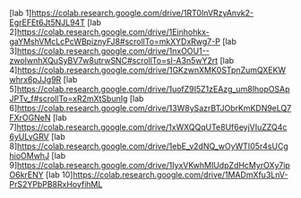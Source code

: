 [lab 1]https://colab.research.google.com/drive/1RT0InVRzyAnvk2-EgrEFEt6Jt5NJL94T
[lab 2]https://colab.research.google.com/drive/1Einhohkx-gaYMshVMcLcPcWBpiznyFJ8#scrollTo=mkXYDxRwg7-P
[lab 3]https://colab.research.google.com/drive/1nxOOU1--zwoIwnhXQuSyBV7w8utrwSNC#scrollTo=sI-A3n5wY2rt
[lab 4]https://colab.research.google.com/drive/1GKzwnXMK0STpnZumQXEKWwhrx6pJJg9R
[lab 5]https://colab.research.google.com/drive/1uofZ9I5Z1zEAzg_um8IhopOSApJPTv_f#scrollTo=xR2mXtSbunIg
[lab 6]https://colab.research.google.com/drive/13W8ySazrBTJObrKmKDN9eLQ7FXrOGNeN
[lab 7]https://colab.research.google.com/drive/1xWXQQqUTe8Uf6eyjVIuZZQ4c6yULvGRV
[lab 8]https://colab.research.google.com/drive/1ebE_v2dNQ_wOyWTI05r4sUCghioOMwhJ
[lab 9]https://colab.research.google.com/drive/1IyxVKwhMIUdpZdHcMyrOXy7ipO6krENY
[lab 10]https://colab.research.google.com/drive/1MADmXfu3LnV-PrS2YPbPB8RxHoyfihML
